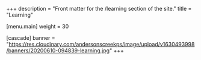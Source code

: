 +++
description = "Front matter for the /learning section of the site."
title = "Learning"

[menu.main]
weight = 30

[cascade]
banner = "https://res.cloudinary.com/andersonscreekps/image/upload/v1630493998/banners/20200610-094839-learning.jpg"
+++

